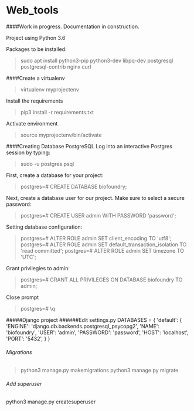 # Web_tools

####Work in progress. Documentation in construction.

Project using Python 3.6

Packages to be installed:

> sudo apt install python3-pip 
                   python3-dev 
                   libpq-dev 
                   postgresql 
                   postgresql-contrib 
                   nginx 
                   curl

####Create a virtualenv
> virtualenv myprojectenv

Install the requirements
> pip3 install -r requirements.txt

Activate environment
> source myprojectenv/bin/activate         



####Creating Database PostgreSQL
Log into an interactive Postgres session by typing:
> sudo -u postgres psql

First, create a database for your project:
> postgres=# CREATE DATABASE biofoundry;

Next, create a database user for our project. Make sure to select a secure password:
> postgres=# CREATE USER admin WITH PASSWORD 'password';

Setting database configuration:
> postgres=# ALTER ROLE admin SET client_encoding TO 'utf8';
> postgres=# ALTER ROLE admin SET default_transaction_isolation TO 'read committed';
> postgres=# ALTER ROLE admin SET timezone TO 'UTC';

Grant privilegies to admin:
> postgres=# GRANT ALL PRIVILEGES ON DATABASE biofoundry TO admin;

Close prompt
> postgres=# \q

#####Django project
######Edit settings.py
DATABASES = {
    'default': {
        'ENGINE': 'django.db.backends.postgresql_psycopg2',
        'NAME': 'biofoundry',
        'USER': 'admin',
        'PASSWORD': 'password',
        'HOST': 'localhost',
        'PORT': '5432',
    }
}

###### Migrations
> python3 manage.py makemigrations
> python3 manage.py migrate 

###### Add superuser
python3 manage.py createsuperuser